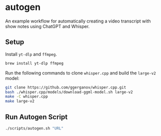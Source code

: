 # autogen

An example workflow for automatically creating a video transcript with show notes using ChatGPT and Whisper.

## Setup

Install `yt-dlp` and `ffmpeg`.

```bash
brew install yt-dlp ffmpeg
```

Run the following commands to clone `whisper.cpp` and build the `large-v2` model:

```bash
git clone https://github.com/ggerganov/whisper.cpp.git
bash ./whisper.cpp/models/download-ggml-model.sh large-v2
make -C whisper.cpp
make large-v2
```

## Run Autogen Script

```bash
./scripts/autogen.sh "URL"
```
